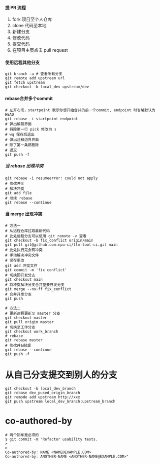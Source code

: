 #### 提 PR 流程

1. fork 项目至个人仓库
2. clone 代码至本地
3. 新建分支
4. 修改代码
5. 提交代码
6. 在项目主页点击 pull request

#### 使用远程其他分支

```shell
git branch -a # 查看所有分支
git remote add upstream url
git fetch upstream
git checkout -b local_dev upstream/dev
```

#### rebase合并多个commit

```shell
# 左开右闭，startpoint 表示你想开始合并的前一个commit, endpoint 时省略默认为 HEAD
git rebase -i startpoint endpoint
# 弹出编辑界面
# 将除第一行 pick 修改为 s
# wq 保存后退出
# 弹出注释边界界面
# 除了第一条都删除
# 提交
git push -f
```

##### 当 rebase 出现冲突
```shell
git rebase -i resumeerror: could not apply
# 修改冲突
# 解决冲突
git add file
# 继续 rebase
git rebase --continue
```

#### 当 merge 出现冲突

```shell
# 方法一
# 从远程仓库拉取最新代码
# 此处远程分支可以使用 git remote -v 查看
git checkout -b fix_conflict origin/main
git pull git@github.com:npu-ci/llm-tool-ci.git main
# 此处执行完会有冲突
# 手动解决冲突文件
# 保存更改
git add 冲突文件
git commit -m 'fix conflict'
# 切换回开发分支
git checkout main
# 将冲突解决分支合并至要开发分支
git merge --no-ff fix_conflict
# 合并开发分支
git push

# 方法二
# 更新远程更新至 master 分支
git checkout master
git pull origin master
# 切换至工作分支
git checkout work_branch
# rebase
git rebase master
# 修改并add后
git rebase --continue
git push -f
```

# 从自己分支提交到别人的分支
```shell
git checkout -b local_dev_branch
git rebase dev_pused_origin_branch
git remode add upstream http://xxx
git push upstream local_dev_branch:upstream_branch
```

# co-authored-by
```shell
# 两个回车是必须的
$ git commit -m "Refactor usability tests.
>
>
Co-authored-by: NAME <NAME@EXAMPLE.COM>
Co-authored-by: ANOTHER-NAME <ANOTHER-NAME@EXAMPLE.COM>"
```